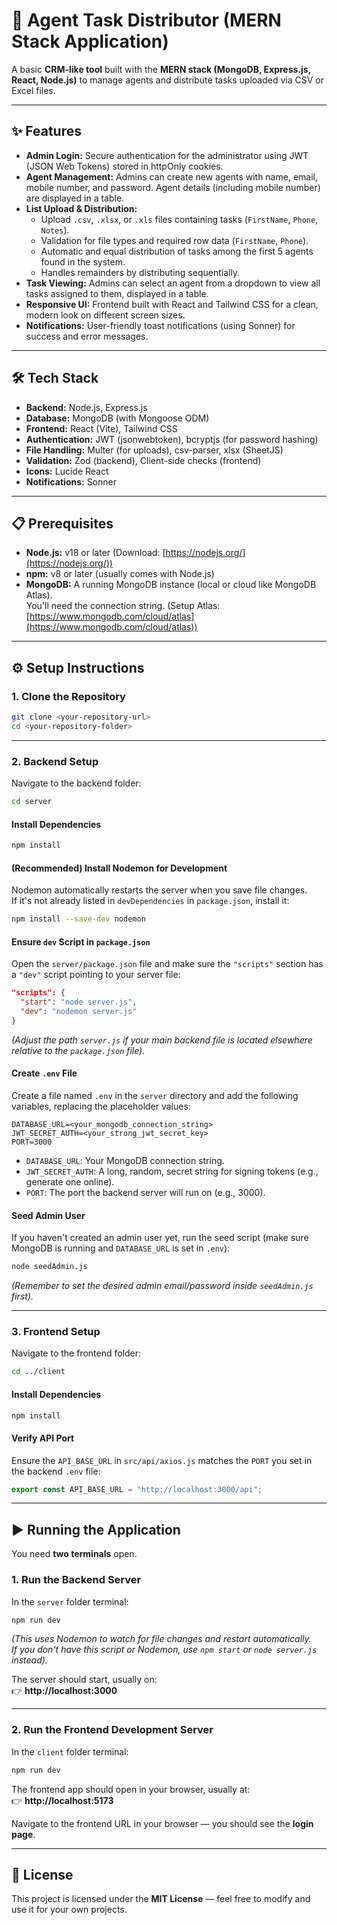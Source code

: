 # 🧠 Agent Task Distributor (MERN Stack Application)

A basic **CRM-like tool** built with the **MERN stack (MongoDB, Express.js, React, Node.js)** to manage agents and distribute tasks uploaded via CSV or Excel files.

---

## ✨ Features

* **Admin Login:** Secure authentication for the administrator using JWT (JSON Web Tokens) stored in httpOnly cookies.  
* **Agent Management:** Admins can create new agents with name, email, mobile number, and password. Agent details (including mobile number) are displayed in a table.  
* **List Upload & Distribution:**
  * Upload `.csv`, `.xlsx`, or `.xls` files containing tasks (`FirstName`, `Phone`, `Notes`).
  * Validation for file types and required row data (`FirstName`, `Phone`).
  * Automatic and equal distribution of tasks among the first 5 agents found in the system.
  * Handles remainders by distributing sequentially.
* **Task Viewing:** Admins can select an agent from a dropdown to view all tasks assigned to them, displayed in a table.
* **Responsive UI:** Frontend built with React and Tailwind CSS for a clean, modern look on different screen sizes.
* **Notifications:** User-friendly toast notifications (using Sonner) for success and error messages.

---

## 🛠️ Tech Stack

* **Backend:** Node.js, Express.js  
* **Database:** MongoDB (with Mongoose ODM)  
* **Frontend:** React (Vite), Tailwind CSS  
* **Authentication:** JWT (jsonwebtoken), bcryptjs (for password hashing)  
* **File Handling:** Multer (for uploads), csv-parser, xlsx (SheetJS)  
* **Validation:** Zod (backend), Client-side checks (frontend)  
* **Icons:** Lucide React  
* **Notifications:** Sonner  

---

## 📋 Prerequisites

* **Node.js:** v18 or later (Download: [https://nodejs.org/](https://nodejs.org/))  
* **npm:** v8 or later (usually comes with Node.js)  
* **MongoDB:** A running MongoDB instance (local or cloud like MongoDB Atlas).  
  You'll need the connection string. (Setup Atlas: [https://www.mongodb.com/cloud/atlas](https://www.mongodb.com/cloud/atlas))

---

## ⚙️ Setup Instructions

### 1. Clone the Repository
```bash
git clone <your-repository-url>
cd <your-repository-folder>
```

---

### 2. Backend Setup

Navigate to the backend folder:
```bash
cd server
```

#### Install Dependencies
```bash
npm install
```

#### (Recommended) Install Nodemon for Development
Nodemon automatically restarts the server when you save file changes.  
If it's not already listed in `devDependencies` in `package.json`, install it:
```bash
npm install --save-dev nodemon
```

#### Ensure `dev` Script in `package.json`
Open the `server/package.json` file and make sure the `"scripts"` section has a `"dev"` script pointing to your server file:
```json
"scripts": {
  "start": "node server.js",
  "dev": "nodemon server.js"
}
```
*(Adjust the path `server.js` if your main backend file is located elsewhere relative to the `package.json` file).*

#### Create `.env` File
Create a file named `.env` in the `server` directory and add the following variables, replacing the placeholder values:
```env
DATABASE_URL=<your_mongodb_connection_string>
JWT_SECRET_AUTH=<your_strong_jwt_secret_key>
PORT=3000
```

* `DATABASE_URL`: Your MongoDB connection string.  
* `JWT_SECRET_AUTH`: A long, random, secret string for signing tokens (e.g., generate one online).  
* `PORT`: The port the backend server will run on (e.g., 3000).

#### Seed Admin User
If you haven't created an admin user yet, run the seed script (make sure MongoDB is running and `DATABASE_URL` is set in `.env`):
```bash
node seedAdmin.js
```
*(Remember to set the desired admin email/password inside `seedAdmin.js` first).*

---

### 3. Frontend Setup

Navigate to the frontend folder:
```bash
cd ../client
```

#### Install Dependencies
```bash
npm install
```

#### Verify API Port
Ensure the `API_BASE_URL` in `src/api/axios.js` matches the `PORT` you set in the backend `.env` file:
```js
export const API_BASE_URL = "http://localhost:3000/api";
```

---

## ▶️ Running the Application

You need **two terminals** open.

### 1. Run the Backend Server
In the `server` folder terminal:
```bash
npm run dev
```
*(This uses Nodemon to watch for file changes and restart automatically.  
If you don't have this script or Nodemon, use `npm start` or `node server.js` instead).*

The server should start, usually on:  
👉 **http://localhost:3000**

---

### 2. Run the Frontend Development Server
In the `client` folder terminal:
```bash
npm run dev
```

The frontend app should open in your browser, usually at:  
👉 **http://localhost:5173**

Navigate to the frontend URL in your browser — you should see the **login page**.

---

## 📜 License

This project is licensed under the **MIT License** — feel free to modify and use it for your own projects.


